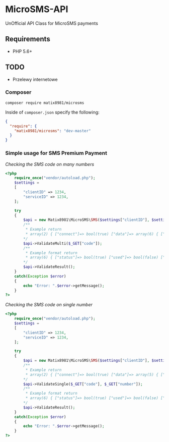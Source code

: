 # MicroSMS-API
UnOfficial API Class for MicroSMS payments

## Requirements
* PHP 5.6+

## TODO
* Przelewy internetowe

### Composer
```composer require matix8981/microsms```

Inside of `composer.json` specify the following:

``` json
{
  "require": {
    "matix8981/microsms": "dev-master"
  }
}
```

### Simple usage for SMS Premium Payment
*Checking the SMS code on many numbers*
``` php
<?php
    require_once("vendor/autoload.php");
    $settings =
    [
        "clientID" => 1234,
        "serviceID" => 1234,
    ];

    try
    {
        $api = new Matix8981\MicroSMS\SMS($settings["clientID"], $settings["serviceID"]);
        /**
         * Example return
         * array(2) { ["connect"]=> bool(true) ["data"]=> array(6) { ["status"]=> int(1) ["used"]=> NULL ["service"]=> string(4) "6205" ["number"]=> string(5) "92550" ["phone"]=> string(11) "48123456789" ["reply"]=> string(69) "Twoj kod dostepu to: XYZ. Dziekujemy za zakupy w naszym sklepie." } } 
        */
        $api->ValidateMulti($_GET["code"]);
        /**
         * Example format return
         * array(6) { ["status"]=> bool(true) ["used"]=> bool(false) ["service"]=> string(4) "6205" ["number"]=> string(5) "92550" ["phone"]=> string(11) "48123456789" ["reply"]=> string(69) "Twoj kod dostepu to: XYZ. Dziekujemy za zakupy w naszym sklepie." } 
        */
        $api->ValidateResult();
    }
    catch(Exception $error)
    {
        echo "Error: ".$error->getMessage();
    }
?>
```

*Checking the SMS code on single number*
``` php
<?php
    require_once("vendor/autoload.php");
    $settings =
    [
        "clientID" => 1234,
        "serviceID" => 1234,
    ];

    try
    {
        $api = new Matix8981\MicroSMS\SMS($settings["clientID"], $settings["serviceID"]);
        /**
         * Example return
         * array(2) { ["connect"]=> bool(true) ["data"]=> array(5) { ["status"]=> int(1) ["service"]=> string(4) "6205" ["number"]=> string(5) "92550" ["phone"]=> string(11) "48123456789" ["reply"]=> string(69) "Twoj kod dostepu to: XYZ. Dziekujemy za zakupy w naszym sklepie." } }
        */
        $api->ValidateSingle($_GET["code"], $_GET["number"]);
        /**
         * Example format return
         * array(6) { ["status"]=> bool(true) ["used"]=> bool(false) ["service"]=> string(4) "6205" ["number"]=> string(5) "92550" ["phone"]=> string(11) "48123456789" ["reply"]=> string(69) "Twoj kod dostepu to: XYZ. Dziekujemy za zakupy w naszym sklepie." } 
        */
        $api->ValidateResult();
    }
    catch(Exception $error)
    {
        echo "Error: ".$error->getMessage();
    }
?>
```

